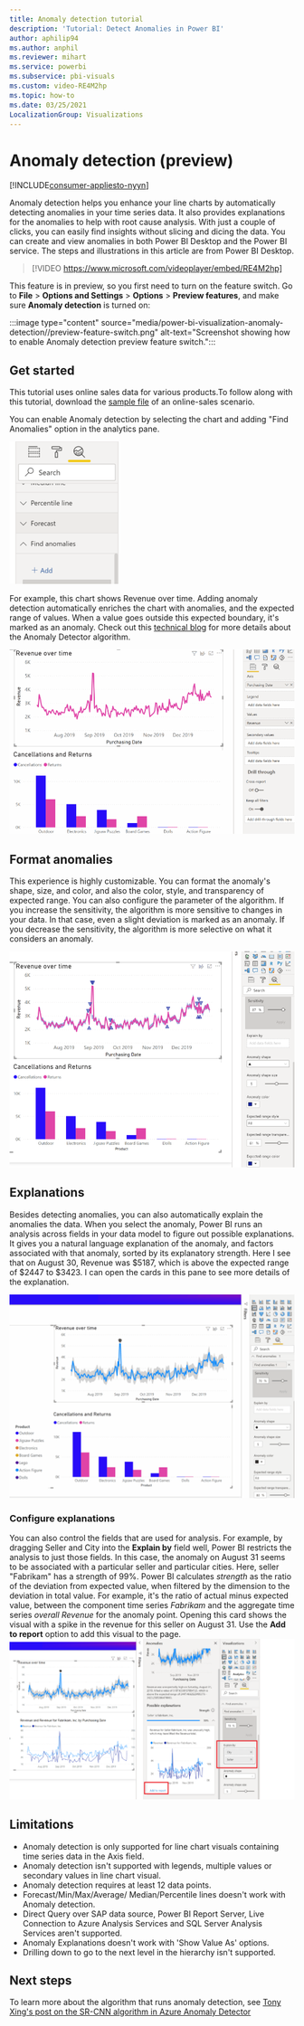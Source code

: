 ```yaml
---
title: Anomaly detection tutorial
description: 'Tutorial: Detect Anomalies in Power BI'
author: aphilip94
ms.author: anphil
ms.reviewer: mihart
ms.service: powerbi
ms.subservice: pbi-visuals
ms.custom: video-RE4M2hp
ms.topic: how-to
ms.date: 03/25/2021
LocalizationGroup: Visualizations
---
```

# Anomaly detection (preview)

[!INCLUDE[consumer-appliesto-nyyn](../includes/consumer-appliesto-nyyn.md)]    

Anomaly detection helps you enhance your line charts by automatically detecting anomalies in your time series data. It also provides explanations for the anomalies to help with root cause analysis.  With just a couple of clicks, you can easily find insights without slicing and dicing the data. You can create and view anomalies in both Power BI Desktop and the Power BI service. The steps and illustrations in this article are from Power BI Desktop.

 >[!VIDEO https://www.microsoft.com/videoplayer/embed/RE4M2hp]

This feature is in preview, so you first need to turn on the feature switch. Go to **File** > **Options and Settings** > **Options** > **Preview features**, and make sure **Anomaly detection** is turned on:

:::image type="content" source="media/power-bi-visualization-anomaly-detection//preview-feature-switch.png" alt-text="Screenshot showing how to enable Anomaly detection preview feature switch.":::
 
## Get started
This tutorial uses online sales data for various products.To follow along with this tutorial, download the [sample file](https://github.com/microsoft/powerbi-desktop-samples/blob/main/Monthly%20Desktop%20Blog%20Samples/2020/2020SU09%20Blog%20Demo%20-%20September.pbix) of an online-sales scenario.

You can enable Anomaly detection by selecting the chart and adding "Find Anomalies" option in the analytics pane. 

 ![Screenshot showing entry point for anomaly detection](media/power-bi-visualization-anomaly-detection/entry-point.png)

 For example, this chart shows Revenue over time. Adding anomaly detection automatically enriches the chart with anomalies, and the expected range of values. When a value goes outside this expected boundary, it's marked as an anomaly. Check out this [technical blog](https://techcommunity.microsoft.com/t5/ai-customer-engineering-team/overview-of-sr-cnn-algorithm-in-azure-anomaly-detector/ba-p/982798) for more details about the Anomaly Detector algorithm.

 ![Screenshot showing how to add anomalies](media/power-bi-visualization-anomaly-detection/add-anomalies.gif)
 
## Format anomalies

This experience  is highly customizable. You can format the anomaly's shape, size, and color, and also the color, style, and transparency of expected range. You can also configure the parameter of the algorithm.  If you increase the sensitivity, the algorithm is more sensitive to changes in your data. In that case, even a slight deviation is marked as an anomaly. If you decrease the sensitivity, the algorithm is more selective on what it considers an anomaly.

 ![Screenshot showing how to format anomalies](media/power-bi-visualization-anomaly-detection/format-anomalies.png)
 
## Explanations
Besides detecting anomalies, you can also automatically explain the anomalies the data. When you select the anomaly, Power BI runs an analysis across fields in your data model to figure out possible explanations. It gives you a natural language explanation of the anomaly, and factors associated with that anomaly, sorted by its explanatory strength. Here I see that on August 30, Revenue was $5187, which is above the expected range of $2447 to $3423. I can open the cards in this pane to see more details of the explanation.

![Screenshot showing how to to view explanations](media/power-bi-visualization-anomaly-detection/view-explanations.gif)
 
### Configure explanations
You can also control the fields that are used for analysis. For example, by dragging Seller and City into the **Explain by** field well, Power BI restricts the analysis to just those fields. In this case,  the anomaly on August 31 seems to be associated with a particular seller and particular cities. Here, seller "Fabrikam" has a strength of 99%. Power BI calculates *strength* as the ratio of the deviation from expected value, when filtered by the dimension to the deviation in total value. For example, it's the ratio of actual minus expected value, between the component time series *Fabrikam* and the aggregate time series *overall Revenue* for the anomaly point. Opening this card shows the visual with a spike in the revenue for this seller on August 31. Use the **Add to report** option to add this visual to the page.
![Screenshot showing how to configure explanations](media/power-bi-visualization-anomaly-detection/configure-explanations.png)

## Limitations
- Anomaly detection is only supported for line chart visuals containing time series data in the Axis field.
- Anomaly detection isn't supported with legends, multiple values or secondary values in line chart visual.
- Anomaly detection requires at least 12 data points.
- Forecast/Min/Max/Average/ Median/Percentile lines doesn't work with Anomaly detection.
- Direct Query over SAP data source, Power BI Report Server, Live Connection to Azure Analysis Services and SQL Server Analysis Services aren't supported.
- Anomaly Explanations doesn't work with 'Show Value As' options.
- Drilling down to go to the next level in the hierarchy isn't supported.

## Next steps
To learn more about the algorithm that runs anomaly detection, see [Tony Xing's post on the SR-CNN algorithm in Azure Anomaly Detector](https://techcommunity.microsoft.com/t5/ai-customer-engineering-team/overview-of-sr-cnn-algorithm-in-azure-anomaly-detector/ba-p/982798)